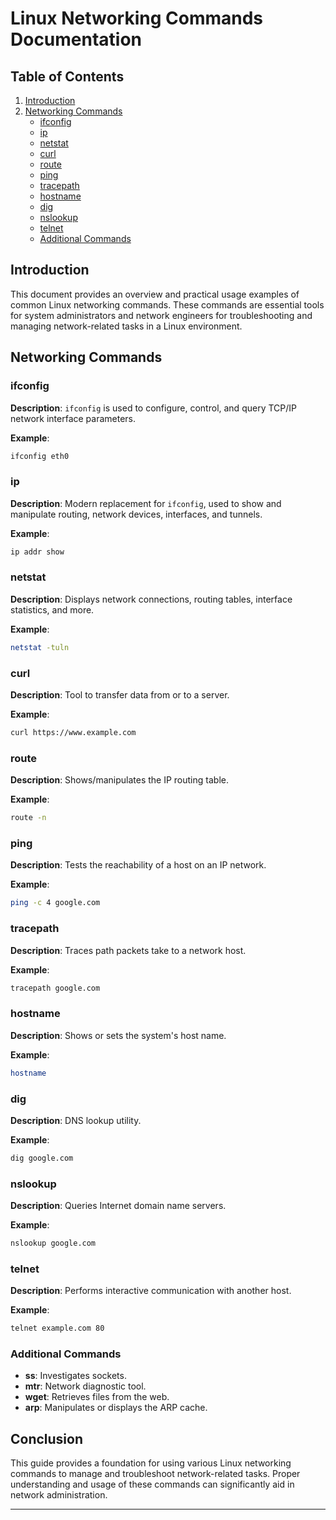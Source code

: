# Linux Networking Commands Documentation

## Table of Contents
1. [Introduction](#introduction)
2. [Networking Commands](#networking-commands)
   - [ifconfig](#ifconfig)
   - [ip](#ip)
   - [netstat](#netstat)
   - [curl](#curl)
   - [route](#route)
   - [ping](#ping)
   - [tracepath](#tracepath)
   - [hostname](#hostname)
   - [dig](#dig)
   - [nslookup](#nslookup)
   - [telnet](#telnet)
   - [Additional Commands](#additional-commands)

## Introduction
This document provides an overview and practical usage examples of common Linux networking commands. These commands are essential tools for system administrators and network engineers for troubleshooting and managing network-related tasks in a Linux environment.

## Networking Commands

### ifconfig
**Description**: `ifconfig` is used to configure, control, and query TCP/IP network interface parameters.

**Example**:
```bash
ifconfig eth0
```

### ip
**Description**: Modern replacement for `ifconfig`, used to show and manipulate routing, network devices, interfaces, and tunnels.

**Example**:
```bash
ip addr show
```

### netstat
**Description**: Displays network connections, routing tables, interface statistics, and more.

**Example**:
```bash
netstat -tuln
```

### curl
**Description**: Tool to transfer data from or to a server.

**Example**:
```bash
curl https://www.example.com
```

### route
**Description**: Shows/manipulates the IP routing table.

**Example**:
```bash
route -n
```

### ping
**Description**: Tests the reachability of a host on an IP network.

**Example**:
```bash
ping -c 4 google.com
```

### tracepath
**Description**: Traces path packets take to a network host.

**Example**:
```bash
tracepath google.com
```

### hostname
**Description**: Shows or sets the system's host name.

**Example**:
```bash
hostname
```

### dig
**Description**: DNS lookup utility.

**Example**:
```bash
dig google.com
```

### nslookup
**Description**: Queries Internet domain name servers.

**Example**:
```bash
nslookup google.com
```

### telnet
**Description**: Performs interactive communication with another host.

**Example**:
```bash
telnet example.com 80
```

### Additional Commands
- **ss**: Investigates sockets.
- **mtr**: Network diagnostic tool.
- **wget**: Retrieves files from the web.
- **arp**: Manipulates or displays the ARP cache.

## Conclusion
This guide provides a foundation for using various Linux networking commands to manage and troubleshoot network-related tasks. Proper understanding and usage of these commands can significantly aid in network administration.

---
